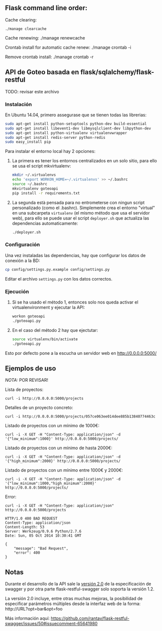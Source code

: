 ## Flask command line order:

Cache clearing:

    ./manage clearcache

Cache renewing:
    ./manage renewcache

Crontab install for automatic cache renew:
    ./manage crontab -i

Remove crontab install:
    ./manage crontab -r

## API de Goteo basada en flask/sqlalchemy/flask-restful

TODO: revisar este archivo

### Instalación
En Ubuntu 14.04, primero assegurase que se tienen todas las librerias:

```bash
sudo apt-get install python-setuptools python-dev build-essential
sudo apt-get install libevent1-dev libmysqlclient-dev libpython-dev
sudo apt-get install python-virtualenv virtualenvwrapper
sudo apt-get install redis-server python-redis
sudo easy_install pip
```

Para instalar el entorno local hay 2 opciones:

1. La primera es tener los entornos centralizados en un solo sitio, para ello se usa el script mkvirtualenv:
    ```bash
    mkdir ~/.virtualenvs
    echo 'export WORKON_HOME=~/.virtualenvs' >> ~/.bashrc
    source ~/.bashrc
    mkvirtualenv goteoapi
    pip install -r requirements.txt
    ```

2. La segunda està pensada para no entrometerse con ningun script personalizado (como el .bashrc). Simplemente crea el entorno "virtual" en una subcarpeta `virtualenv` (el mismo método que usa el servidor web), para ello se puede usar el script `deployer.sh` que actualiza las dependencias automaticamente:
    ```bash
    ./deployer.sh
    ```
### Configuración

Una vez instaladas las dependencias, hay que configurar los datos de conexión a la BD:
```bash
cp config/settings.py.example config/settings.py
```

Editar el archivo `settings.py` con los datos correctos.

### Ejecución

1. Si se ha usado el método 1, entonces solo nos queda activar el virtualenvironment y ejecutar la API:
    ```bash
    workon goteoapi
    ./goteoapi.py
    ```

2. En el caso del método 2 hay que ejectutar:
    ```bash
    source virtualenv/bin/activate
    ./goteoapi.py
    ```

Esto por defecto pone a la escucha un servidor web en http://0.0.0.0:5000/

## Ejemplos de uso
*NOTA:* POR REVISAR!

Lista de proyectos:

    curl -i http://0.0.0.0:5000/projects

Detalles de un proyecto concreto:

    curl -i http://0.0.0.0:5000/projects/057ce063ee014dee885b13840774463c

Listado de proyectos con un mínimo de 1000€:

    curl -i -X GET -H "Content-Type: application/json" -d '{"low_minimum":1000}' http://0.0.0.0:5000/projects/

Listado de proyectos con un mínimo de hasta 2000€:

    curl -i -X GET -H "Content-Type: application/json" -d '{"high_minimum":2000}' http://0.0.0.0:5000/projects/

Listado de proyectos con un mínimo entre 1000€ y 2000€:

    curl -i -X GET -H "Content-Type: application/json" -d '{"low_minimum":1000,"high_minimum":2000}' http://0.0.0.0:5000/projects/

Error:

    curl -i -X GET -H "Content-Type: application/json" http://0.0.0.0:5000/projects

    HTTP/1.0 400 BAD REQUEST
    Content-Type: application/json
    Content-Length: 53
    Server: Werkzeug/0.9.6 Python/2.7.6
    Date: Sun, 05 Oct 2014 10:30:41 GMT

    {
        "message": "Bad Request",
        "error": 400
    }

## Notas

Durante el desarrollo de la API sale la [versión 2.0](https://github.com/swagger-api/swagger-spec/blob/master/versions/2.0.md)
de la especificación de swagger y por otra parte flask-restful-swagger solo soporta la versión 1.2.

La versión 2.0 incluye, entre otras muchas mejoras, la posibilidad de especificar parámetros múltiples desde la interfaz web
de la forma: http://URL?opt=bar&opt=foo

Más información aquí:
https://github.com/rantav/flask-restful-swagger/issues/50#issuecomment-65641980
